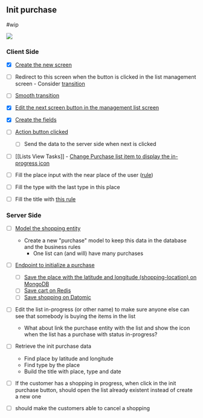 ## Init purchase
#wip 

<img src="https://user-images.githubusercontent.com/38296002/192411429-f1fd9f12-de8a-4e0e-ad74-f520e3f5af45.png"/>


### Client Side
- [x] [Create the new screen](https://github.com/gumberss/FinanceControlinatorMobile/issues/106)
- [ ] Redirect to this screen when the button is clicked in the list management screen - Consider [transition](https://docs.flutter.dev/cookbook/animation/page-route-animation)
- [ ] [Smooth transition](https://github.com/gumberss/FinanceControlinatorMobile/issues/111)
- [x] [Edit the next screen button in the management list screen](https://github.com/gumberss/FinanceControlinatorMobile/issues/107)

- [x] [Create the fields](https://github.com/gumberss/FinanceControlinatorMobile/issues/108)
- [ ] [Action button clicked](https://github.com/gumberss/FinanceControlinatorMobile/issues/109)
	- [ ] Send the data to the server side when next is clicked
	
- [ ] [[Lists View Tasks]] - [Change Purchase list item to display the in-progress icon](https://github.com/gumberss/FinanceControlinatorMobile/issues/110)

- [ ] Fill the place input with the near place of the user ([rule](https://miro.com/app/board/o9J_l7bZIsM=/?moveToWidget=3458764527382856601&cot=14))
- [ ] Fill the type with the last type in this place
- [ ] Fill the title with [this rule](https://miro.com/app/board/o9J_l7bZIsM=/?moveToWidget=3458764527382104088&cot=14)

### Server Side
- [ ] [Model the shopping entity](https://github.com/gumberss/PurchaseListinator/issues/31)
	-  Create a new "purchase" model to keep this data in the database and the business rules 
		- One list can (and will) have many purchases
- [ ] [Endpoint to initialize a purchase](https://github.com/gumberss/PurchaseListinator/issues/32)
	- [ ] [Save the place with the latitude and longitude (shopping-location) on MongoDB](https://github.com/gumberss/PurchaseListinator/issues/36)
	- [ ] [Save cart on Redis](https://github.com/gumberss/PurchaseListinator/issues/37)
	- [ ] [Save shopping on Datomic](https://github.com/gumberss/PurchaseListinator/issues/38)
- [ ] Edit the list in-progress (or other name) to make sure anyone else can see that somebody is buying the items in the list
	- What about link the purchase entity with the list and show the icon when the list has a purchase with status in-progress?
- [ ] Retrieve the init purchase data 
	- Find place by latitude and longitude
	- Find type by the place
	- Build the title with place, type and date
- [ ] If the customer has a shopping in progress, when click in the init purchase button, should open the list already existent instead of create a new one
- [ ] should make the customers able to cancel a shopping





